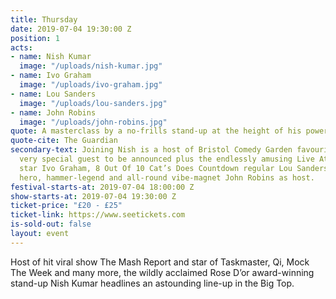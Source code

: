 ```yaml
---
title: Thursday
date: 2019-07-04 19:30:00 Z
position: 1
acts:
- name: Nish Kumar
  image: "/uploads/nish-kumar.jpg"
- name: Ivo Graham
  image: "/uploads/ivo-graham.jpg"
- name: Lou Sanders
  image: "/uploads/lou-sanders.jpg"
- name: John Robins
  image: "/uploads/john-robins.jpg"
quote: A masterclass by a no-frills stand-up at the height of his powers
quote-cite: The Guardian
secondary-text: Joining Nish is a host of Bristol Comedy Garden favourites with a
  very special guest to be announced plus the endlessly amusing Live At The Apollo
  star Ivo Graham, 8 Out Of 10 Cat’s Does Countdown regular Lou Sanders and podcast
  hero, hammer-legend and all-round vibe-magnet John Robins as host.
festival-starts-at: 2019-07-04 18:00:00 Z
show-starts-at: 2019-07-04 19:30:00 Z
ticket-price: "£20 - £25"
ticket-link: https://www.seetickets.com
is-sold-out: false
layout: event
---
```


Host of hit viral show The Mash Report and star of Taskmaster, Qi, Mock The Week and many more, the wildly acclaimed Rose D’or award-winning stand-up Nish Kumar headlines an astounding line-up in the Big Top.
